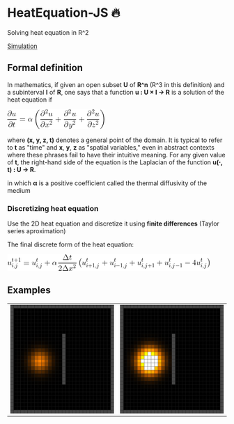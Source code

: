 # HeatEquation-JS :fire:
Solving heat equation in R^2

[Simulation](https://morcillosanz.github.io/HeatEquation-JS/)

## Formal definition
In mathematics, if given an open subset **U** of **R^n** (R^3 in this definition) and a subinterval **I** of **R**, one says that a function **u : U × I → R** is a solution of the heat equation if

![alt text](https://github.com/MorcilloSanz/HeatEquation-JS/blob/main/img/definition.png)

where **(x, y, z, t)** denotes a general point of the domain. It is typical to refer to **t** as "time" and **x**, **y**, **z** as "spatial variables," even in abstract contexts where these phrases fail to have their intuitive meaning. For any given value of **t**, the right-hand side of the equation is the Laplacian of the function **u(⋅, t) : U → R**.

in which **α** is a positive coefficient called the thermal diffusivity of the medium

### Discretizing heat equation
Use the 2D heat equation and discretize it using **finite differences** (Taylor series aproximation)

The final discrete form of the heat equation:

![alt text](https://github.com/MorcilloSanz/HeatEquation-JS/blob/main/img/definition2.png)

## Examples
<table>
  <tr>
    <td><img src="./img/1.png" width = 250px height = 250px></td>
    <td><img src="./img/2.png" width = 250px height = 250px></td>
  </tr>
</table>
